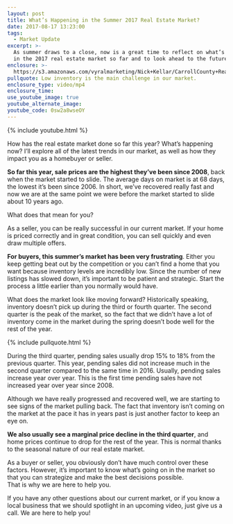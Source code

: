 ```yaml
---
layout: post
title: What’s Happening in the Summer 2017 Real Estate Market?
date: 2017-08-17 13:23:00
tags:
  - Market Update
excerpt: >-
  As summer draws to a close, now is a great time to reflect on what’s happened
  in the 2017 real estate market so far and to look ahead to the future.
enclosure: >-
  https://s3.amazonaws.com/vyralmarketing/Nick+Kellar/CarrollCounty+Real+Estate+Market+Update.mp4
pullquote: Low inventory is the main challenge in our market.
enclosure_type: video/mp4
enclosure_time:
use_youtube_image: true
youtube_alternate_image:
youtube_code: 0sw2a8wseOY
---
```



{% include youtube.html %}

How has the real estate market done so far this year? What’s happening now? I’ll explore all of the latest trends in our market, as well as how they impact you as a homebuyer or seller.

**So far this year, sale prices are the highest they’ve been since 2008**, back when the market started to slide. The average days on market is at 68 days, the lowest it’s been since 2006. In short, we’ve recovered really fast and now we are at the same point we were before the market started to slide about 10 years ago.

What does that mean for you?

As a seller, you can be really successful in our current market. If your home is priced correctly and in great condition, you can sell quickly and even draw multiple offers.

**For buyers, this summer’s market has been very frustrating**. Either you keep getting beat out by the competition or you can’t find a home that you want because inventory levels are incredibly low. Since the number of new listings has slowed down, it’s important to be patient and strategic. Start the process a little earlier than you normally would have.

What does the market look like moving forward? Historically speaking, inventory doesn’t pick up during the third or fourth quarter. The second quarter is the peak of the market, so the fact that we didn’t have a lot of inventory come in the market during the spring doesn’t bode well for the rest of the year.

{% include pullquote.html %}

During the third quarter, pending sales usually drop 15% to 18% from the previous quarter. This year, pending sales did not increase much in the second quarter compared to the same time in 2016. Usually, pending sales increase year over year. This is the first time pending sales have not increased year over year since 2008.

Although we have really progressed and recovered well, we are starting to see signs of the market pulling back. The fact that inventory isn’t coming on the market at the pace it has in years past is just another factor to keep an eye on.

**We also usually see a marginal price decline in the third quarter**, and home prices continue to drop for the rest of the year. This is normal thanks to the seasonal nature of our real estate market.

As a buyer or seller, you obviously don’t have much control over these factors. However, it’s important to know what’s going on in the market so that you can strategize and make the best decisions possible.
<br>That is why we are here to help you.

If you have any other questions about our current market, or if you know a local business that we should spotlight in an upcoming video, just give us a call. We are here to help you!